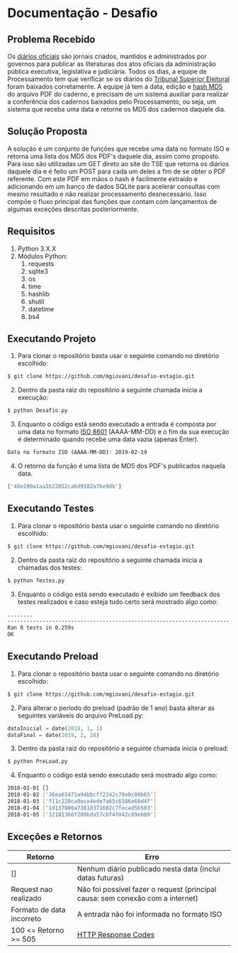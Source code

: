 # Documentação - Desafio

## Problema Recebido

Os [diários oficiais](https://pt.wikipedia.org/wiki/Di%C3%A1rio_Oficial) são jornais criados, mantidos e administrados por governos para publicar as literaturas dos atos oficiais da administração pública executiva, legislativa e judiciária.
Todos os dias, a equipe de Processamento tem que verificar se os diários do [Tribunal Superior Eleitoral](http://www.tse.jus.br/servicos-judiciais/publicacoes-oficiais/diario-da-justica-eletronico/diario-da-justica-eletronico-1) foram baixados corretamente. A equipe já tem a data, edição e [hash MD5](https://pt.wikipedia.org/wiki/MD5) do arquivo PDF do caderno, e precisam de um sistema auxiliar para realizar a conferência dos cadernos baixados pelo Processamento, ou seja, um sistema que receba uma data e retorne os MD5 dos cadernos daquele dia.

## Solução Proposta

A solução é um conjunto de funções que recebe uma data no formato ISO e retorna uma lista dos MD5 dos PDF's daquele dia, assim como proposto. Para isso são utilizadas um GET direto ao site do TSE que retorna os diários daquele dia e é feito um POST para cada um deles a fim de se obter o PDF referente. Com este PDF em mãos o hash é facilmente extraído e adicionando em um banco de dados SQLite para acelerar consultas com mesmo resultado e não realizar processamento desnecessário. Isso compõe o fluxo principal das funções que contam com lançamentos de algumas exceções descritas posteriormente.

## Requisitos
1. Python 3.X.X
2. Módulos Python:
	1. requests
	2. sqlite3
	3. os
	4. time
	5. hashlib
	6. shutil
	7. datetime
	8. bs4


## Executando Projeto

1. Para clonar o repositório basta usar o seguinte comando no diretório escolhido:
```sh
$ git clone https://github.com/mgiovani/desafio-estagio.git
```

2. Dentro da pasta raiz do repositório a seguinte chamada inicia a execução:
```sh
$ python Desafio.py
```

3. Enquanto o código está sendo executado a entrada é composta por uma data no formato [ISO 8601](https://www.w3.org/TR/NOTE-datetime-970915.html) (AAAA-MM-DD) e o fim da sua execução é determinado quando recebe uma data vazia (apenas Enter).
```sh
Data no formato ISO (AAAA-MM-DD): 2019-02-19
```

4. O retorno da função é uma lista de MD5 dos PDF's publicados naquela data.
```sh
['48e299a1aa1b22052ca6d9182a76e9db']
```

## Executando Testes

1. Para clonar o repositório basta usar o seguinte comando no diretório escolhido:
```sh
$ git clone https://github.com/mgiovani/desafio-estagio.git
```

2. Dentro da pasta raiz do repositório a seguinte chamada inicia a  chamadas dos testes:
```sh
$ python Testes.py
```

3. Enquanto o código está sendo executado é exibido um feedback dos testes realizados e caso esteja tudo certo será mostrado algo como:
```sh
........
----------------------------------------------------------------------
Ran 8 tests in 0.259s
OK
```
	
## Executando Preload

1. Para clonar o repositório basta usar o seguinte comando no diretório escolhido:
```sh
$ git clone https://github.com/mgiovani/desafio-estagio.git
```

2. Para alterar o período do preload (padrão de 1 ano) basta alterar as seguintes variáveis do arquivo PreLoad.py:
```python
dataInicial = date(2018, 1, 1)
dataFinal = date(2019, 2, 28)
```

3. Dentro da pasta raiz do repositório a seguinte chamada inicia o preload:
```sh
$ python PreLoad.py
```

4. Enquanto o código está sendo executado será mostrado algo como:
```sh
2018-01-01 []
2018-01-02 ['36ea65471a94bbcff2242c70e0c00b65']
2018-01-03 ['f11c228ca9ece4ede7a65c6386e68d4f']
2018-01-04 ['1d137000a73818371682c7fecad5b583']
2018-01-05 ['32181366f209bda57cbf4f042c89eb89']
```

## Exceções e Retornos

| Retorno | Erro |
| ------ | ------ |
| [] | Nenhum diário publicado nesta data (inclui datas futuras) |
| Request nao realizado | Não foi possível fazer o request (principal causa: sem conexão com a internet) |
| Formato de data incorreto | A entrada não foi informada no formato ISO |
| 100 <= Retorno >= 505 | [HTTP Response Codes](https://www.w3.org/Protocols/rfc2616/rfc2616-sec10.html) |

